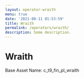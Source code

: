 ```yaml
---
layout: operator-wraith
menu: true
date: '2021-08-11 01:53:59'
title: Wraith
permalink: /operators/wraith/
description: Some description.
---
```


# Wraith

Base Asset Name: c_t9_fin_pl_wraith